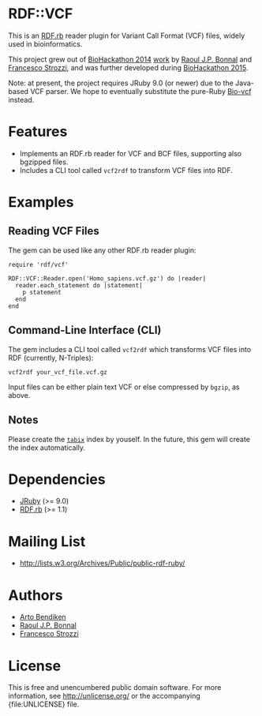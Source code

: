 RDF::VCF
========

This is an [RDF.rb](https://github.com/ruby-rdf/rdf) reader plugin for
Variant Call Format (VCF) files, widely used in bioinformatics.

This project grew out of [BioHackathon 2014](http://2014.biohackathon.org/)
[work](https://github.com/dbcls/bh14/wiki/On-The-Fly-RDF-converter) by
[Raoul J.P. Bonnal](https://github.com/helios) and [Francesco
Strozzi](https://github.com/fstrozzi), and was further developed during
[BioHackathon 2015](http://2015.biohackathon.org/).

Note: at present, the project requires JRuby 9.0 (or newer) due to the
Java-based VCF parser. We hope to eventually substitute the pure-Ruby
[Bio-vcf](https://github.com/pjotrp/bioruby-vcf) instead.

Features
========

* Implements an RDF.rb reader for VCF and BCF files, supporting also
  bgzipped files.
* Includes a CLI tool called `vcf2rdf` to transform VCF files into RDF.

Examples
========

Reading VCF Files
-----------------

The gem can be used like any other RDF.rb reader plugin:

    require 'rdf/vcf'

    RDF::VCF::Reader.open('Homo_sapiens.vcf.gz') do |reader|
      reader.each_statement do |statement|
        p statement
      end
    end

Command-Line Interface (CLI)
----------------------------

The gem includes a CLI tool called `vcf2rdf` which transforms VCF files into
RDF (currently, N-Triples):

    vcf2rdf your_vcf_file.vcf.gz

Input files can be either plain text VCF or else compressed by `bgzip`, as
above.

Notes
-----

Please create the [`tabix`](http://www.htslib.org/doc/tabix.html) index by
youself. In the future, this gem will create the index automatically.

Dependencies
============

* [JRuby](http://jruby.org) (>= 9.0)
* [RDF.rb](https://github.com/ruby-rdf/rdf) (>= 1.1)

Mailing List
============

* http://lists.w3.org/Archives/Public/public-rdf-ruby/

Authors
=======

* [Arto Bendiken](https://github.com/bendiken)
* [Raoul J.P. Bonnal](https://github.com/helios)
* [Francesco Strozzi](https://github.com/fstrozzi)

License
=======

This is free and unencumbered public domain software. For more information,
see <http://unlicense.org/> or the accompanying {file:UNLICENSE} file.

